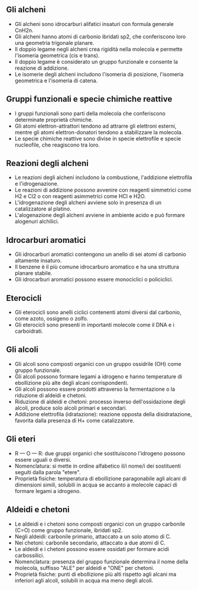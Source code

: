 ## Gli alcheni
- Gli alcheni sono idrocarburi alifatici insaturi con formula generale CnH2n.
- Gli alcheni hanno atomi di carbonio ibridati sp2, che conferiscono loro una geometria trigonale planare.
- Il doppio legame negli alcheni crea rigidità nella molecola e permette l'isomeria geometrica (cis e trans).
- Il doppio legame è considerato un gruppo funzionale e consente la reazione di addizione.
- Le isomerie degli alcheni includono l'isomeria di posizione, l'isomeria geometrica e l'isomeria di catena.

## Gruppi funzionali e specie chimiche reattive
- I gruppi funzionali sono parti della molecola che conferiscono determinate proprietà chimiche.
- Gli atomi elettron-attrattori tendono ad attrarre gli elettroni esterni, mentre gli atomi elettron-donatori tendono a stabilizzare la molecola.
- Le specie chimiche reattive sono divise in specie elettrofile e specie nucleofile, che reagiscono tra loro.

## Reazioni degli alcheni
- Le reazioni degli alcheni includono la combustione, l'addizione elettrofila e l'idrogenazione.
- Le reazioni di addizione possono avvenire con reagenti simmetrici come H2 e Cl2 o con reagenti asimmetrici come HCl e H2O.
- L'idrogenazione degli alcheni avviene solo in presenza di un catalizzatore al platino.
- L'alogenazione degli alcheni avviene in ambiente acido e può formare alogenuri alchilici.

## Idrocarburi aromatici
- Gli idrocarburi aromatici contengono un anello di sei atomi di carbonio altamente insaturo.
- Il benzene è il più comune idrocarburo aromatico e ha una struttura planare stabile.
- Gli idrocarburi aromatici possono essere monociclici o policiclici.

## Eterocicli
- Gli eterocicli sono anelli ciclici contenenti atomi diversi dal carbonio, come azoto, ossigeno o zolfo.
- Gli eterocicli sono presenti in importanti molecole come il DNA e i carboidrati.

## Gli alcoli
- Gli alcoli sono composti organici con un gruppo ossidrile (OH) come gruppo funzionale.
- Gli alcoli possono formare legami a idrogeno e hanno temperature di ebollizione più alte degli alcani corrispondenti.
- Gli alcoli possono essere prodotti attraverso la fermentazione o la riduzione di aldeidi e chetoni.
- Riduzione di aldeidi e chetoni: processo inverso dell'ossidazione degli alcoli, produce solo alcoli primari e secondari.
- Addizione elettrofila (idratazione): reazione opposta della disidratazione, favorita dalla presenza di H+ come catalizzatore.

## Gli eteri
- R — O — R: due gruppi organici che sostituiscono l'idrogeno possono essere uguali o diversi.
- Nomenclatura: si mette in ordine alfabetico il/i nome/i dei sostituenti seguiti dalla parola "etere".
- Proprietà fisiche: temperatura di ebollizione paragonabile agli alcani di dimensioni simili, solubili in acqua se accanto a molecole capaci di formare legami a idrogeno.

## Aldeidi e chetoni
- Le aldeidi e i chetoni sono composti organici con un gruppo carbonile (C=O) come gruppo funzionale, ibridati sp2.
- Negli aldeidi: carbonile primario, attaccato a un solo atomo di C.
- Nei chetoni: carbonile secondario, attaccato a due atomi di C.
- Le aldeidi e i chetoni possono essere ossidati per formare acidi carbossilici.
- Nomenclatura: presenza del gruppo funzionale determina il nome della molecola, suffisso "ALE" per aldeidi e "ONE" per chetoni.
- Proprietà fisiche: punti di ebollizione più alti rispetto agli alcani ma inferiori agli alcoli, solubili in acqua ma meno degli alcoli.